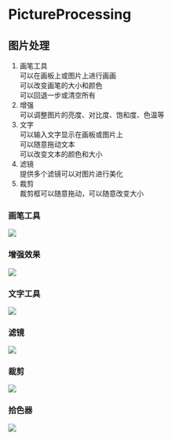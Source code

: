 # PictureProcessing
## 图片处理
1. 画笔工具  
   可以在画板上或图片上进行画画  
   可以改变画笔的大小和颜色  
   可以回退一步或清空所有  
2. 增强  
   可以调整图片的亮度、对比度、饱和度、色温等
3. 文字  
   可以输入文字显示在画板或图片上  
   可以随意拖动文本  
   可以改变文本的颜色和大小  
4. 滤镜  
   提供多个滤镜可以对图片进行美化  
5. 裁剪  
   裁剪框可以随意拖动，可以随意改变大小  
   
  ### 画笔工具
  ![](https://raw.githubusercontent.com/misslove1015/DemoPictures/master/PictureProcessingBrush.jpg)
  
  ### 增强效果
  ![](https://raw.githubusercontent.com/misslove1015/DemoPictures/master/PictureProcessingEnhance.jpg)
  
  ### 文字工具
  ![](https://raw.githubusercontent.com/misslove1015/DemoPictures/master/PictureProcessingText.jpg)
  
  ### 滤镜
  ![](https://raw.githubusercontent.com/misslove1015/DemoPictures/master/PictureProcessingFilter.jpg)
  
  ### 裁剪
  ![](https://raw.githubusercontent.com/misslove1015/DemoPictures/master/PictureProcessingCrop.jpg)
  
  ### 拾色器
  ![](https://github.com/misslove1015/DemoPictures/blob/master/PictureProcessingColor.jpg)
